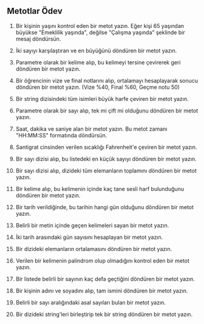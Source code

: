 ## Metotlar Ödev

1) Bir kişinin yaşını kontrol eden bir metot yazın. Eğer kişi 65 yaşından büyükse "Emeklilik yaşında", değilse "Çalışma yaşında" şeklinde bir mesaj döndürsün.

2) İki sayıyı karşılaştıran ve en büyüğünü döndüren bir metot yazın.

3) Parametre olarak bir kelime alıp, bu kelimeyi tersine çevirerek geri döndüren bir metot yazın.

4) Bir öğrencinin vize ve final notlarını alıp, ortalamayı hesaplayarak sonucu döndüren bir metot yazın. (Vize %40, Final %60, Geçme notu 50)

5) Bir string dizisindeki tüm isimleri büyük harfe çeviren bir metot yazın.

6) Parametre olarak bir sayı alıp, tek mi çift mi olduğunu döndüren bir metot yazın.

7) Saat, dakika ve saniye alan bir metot yazın. Bu metot zamanı "HH:MM:SS" formatında döndürsün.

8) Santigrat cinsinden verilen sıcaklığı Fahrenheit'e çeviren bir metot yazın.

9) Bir sayı dizisi alıp, bu listedeki en küçük sayıyı döndüren bir metot yazın.

10) Bir sayı dizisi alıp, dizideki tüm elemanların toplamını döndüren bir metot yazın.

11) Bir kelime alıp, bu kelimenin içinde kaç tane sesli harf bulunduğunu döndüren bir metot yazın.

12) Bir tarih verildiğinde, bu tarihin hangi gün olduğunu döndüren bir metot yazın.

13) Belirli bir metin içinde geçen kelimeleri sayan bir metot yazın.

14) İki tarih arasındaki gün sayısını hesaplayan bir metot yazın.

15) Bir dizideki elemanların ortalamasını döndüren bir metot yazın.

16) Verilen bir kelimenin palindrom olup olmadığını kontrol eden bir metot yazın.

17) Bir listede belirli bir sayının kaç defa geçtiğini döndüren bir metot yazın.

18) Bir kişinin adını ve soyadını alıp, tam ismini döndüren bir metot yazın.

19) Belirli bir sayı aralığındaki asal sayıları bulan bir metot yazın.

20) Bir dizideki string'leri birleştirip tek bir string döndüren bir metot yazın.
